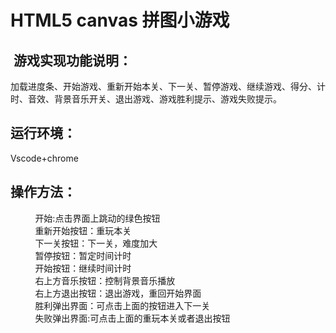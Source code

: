# HTML5 canvas 拼图小游戏

<a name="NSGuU"></a>
##  游戏实现功能说明：


加载进度条、开始游戏、重新开始本关、下一关、暂停游戏、继续游戏、得分、计时、音效、背景音乐开关、退出游戏、游戏胜利提示、游戏失败提示。

<a name="gCXgT"></a>
## 运行环境：

Vscode+chrome

<a name="I1od7"></a>
## 操作方法：
          开始:点击界面上跳动的绿色按钮<br />          重新开始按钮：重玩本关<br />          下一关按钮：下一关，难度加大<br />          暂停按钮：暂定时间计时<br />          开始按钮：继续时间计时<br />          右上方音乐按钮：控制背景音乐播放<br />          右上方退出按钮：退出游戏，重回开始界面<br />          胜利弹出界面：可点击上面的按钮进入下一关<br />          失败弹出界面:可点击上面的重玩本关或者退出按钮
